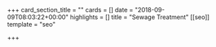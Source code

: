 +++
card_section_title = ""
cards = []
date = "2018-09-09T08:03:22+00:00"
highlights = []
title = "Sewage Treatment"
[[seo]]
template = "seo"

+++
